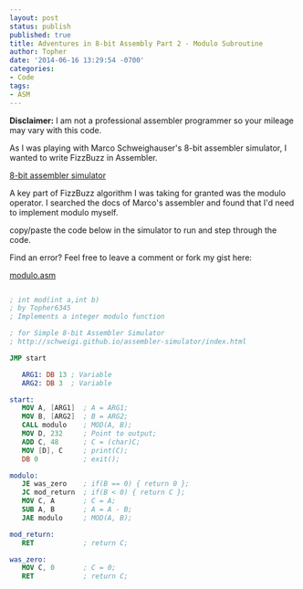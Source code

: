 ```yaml
---
layout: post
status: publish
published: true
title: Adventures in 8-bit Assembly Part 2 - Modulo Subroutine
author: Topher
date: '2014-06-16 13:29:54 -0700'
categories:
- Code
tags:
- ASM
---
```


**Disclaimer:** I am not a professional assembler programmer so your mileage may vary with this code.

As I was playing with Marco Schweighauser's 8-bit assembler simulator, I wanted to write FizzBuzz in Assembler.

<a href="http://schweigi.github.io/assembler-simulator/index.html" target="_blank">8-bit assembler simulator</a>

A key part of FizzBuzz algorithm I was taking for granted was the modulo operator. I searched the docs of Marco's assembler and found that I'd need to implement modulo myself.

copy/paste the code below in the simulator to run and step through the code.

Find an error? Feel free to leave a comment or fork my gist here:

<a href="https://gist.github.com/topher6345/0c3dac619e575bf46935" target="_blank">modulo.asm</a>


```nasm

; int mod(int a,int b)
; by Topher6345
; Implements a integer modulo function

; for Simple 8-bit Assembler Simulator
; http://schweigi.github.io/assembler-simulator/index.html

JMP start

   ARG1: DB 13 ; Variable
   ARG2: DB 3  ; Variable

start:
   MOV A, [ARG1]  ; A = ARG1;
   MOV B, [ARG2]  ; B = ARG2;
   CALL modulo    ; MOD(A, B);
   MOV D, 232     ; Point to output;
   ADD C, 48      ; C = (char)C;
   MOV [D], C     ; print(C);
   DB 0           ; exit();

modulo:
   JE was_zero    ; if(B == 0) { return 0 };
   JC mod_return  ; if(B < 0) { return C };
   MOV C, A       ; C = A;
   SUB A, B       ; A = A - B;
   JAE modulo     ; MOD(A, B);

mod_return:
   RET            ; return C;

was_zero:
   MOV C, 0       ; C = 0;
   RET            ; return C;
```